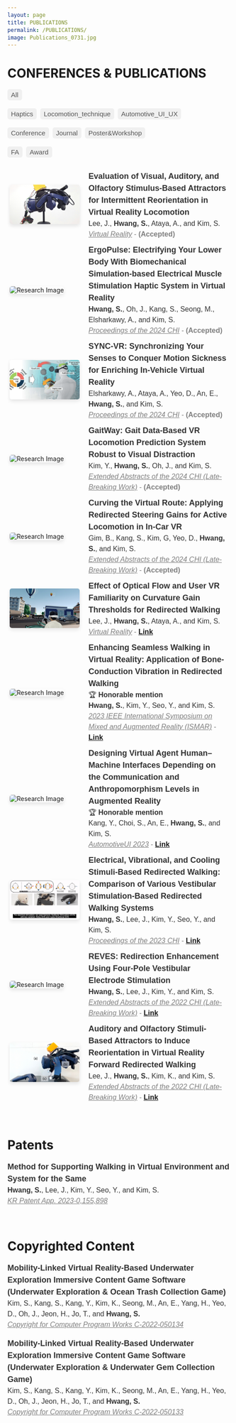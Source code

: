 ```yaml
---
layout: page
title: PUBLICATIONS
permalink: /PUBLICATIONS/
image: Publications_0731.jpg
---
```


<style>

  .publication-container {
    transition: opacity 0.2s ease, max-height 0.2s ease, transform 0.3s ease;
    display: flex;
    align-items: center;
    gap: 20px;
    padding: 5px;
    opacity: 1;
    max-height: 800px; /* Adjust this value based on your content's typical max height */
    overflow: hidden; /* Ensures content does not overflow during scale animation */
    transform: scaleY(1); /* Ensure the container is at its full size initially */
    }

  .hidden {
    opacity: 0;
    transform: scaleY(0);
    max-height: 0;
    padding: 0;
    margin: 0;
    overflow: hidden;
    transition: opacity 0.2s ease, max-height 0.2s ease, transform 0.3s ease;
  }

  .publication-tags {
    margin-top: 10px;
    font-family: Arial, sans-serif;
    display: flex;
    flex-wrap: wrap;
    gap: 5px;
  }

  .publication-tag {
    display: inline-block;
    padding: 2px 6px;
    background-color: #f0f0f0;
    border-radius: 5px;
    font-size: 12px;
    color: #555;
    margin-right: 4px;
    margin-bottom: 4px;
  }

  .publication-image {
    flex: 1;
    width: 160px;
  }

  .publication-text {
    flex: 2;
    font-family: Arial, sans-serif;
    color: #333;
    line-height: 1.5;
  }

  .publication-image img {
    width: 100%;
    height: auto;
    aspect-ratio: 16 / 9;
    object-fit: cover;
    border-radius: 5px;
    box-shadow: 0 4px 8px rgba(0, 0, 0, 0.1);
  }

  /* Responsive design for mobile devices */
  @media (max-width: 768px) {
    .publication-container {
      flex-direction: column;
    }

    .publication-image {
      width: 100%;
    }

    .publication-image img {
      height: auto;
      aspect-ratio: 16 / 9;
    }
  }

  /* Style for the tag filter buttons */
  #tag-filters {
    margin-bottom: 20px;
  }

  .tag-filter-btn {
    cursor: pointer;
    padding: 4px 8px;
    background-color: #f0f0f0;
    border: 0px solid #ddd;
    border-radius: 5px;
    font-size: 15px;
    color: #555;
    margin-right: 4px;
    margin-bottom: 4px;
  }

  .tag-filter-btn:hover {
    background-color: #e0e0e0;
  }
</style>

# CONFERENCES & PUBLICATIONS

<div id="tag-filters">
  <button class="tag-filter-btn" data-filter="all">All</button>

  <button class="tag-filter-btn" data-filter="Haptics">Haptics</button>
  <button class="tag-filter-btn" data-filter="Locomotion">Locomotion_technique</button>
  <button class="tag-filter-btn" data-filter="AutomotiveUX">Automotive_UI_UX</button>

  <button class="tag-filter-btn" data-filter="Conference">Conference</button>
  <button class="tag-filter-btn" data-filter="Journal">Journal</button>
  <button class="tag-filter-btn" data-filter="Poster&Workshop">Poster&Workshop</button>

  <button class="tag-filter-btn" data-filter="FA">FA</button>
  <button class="tag-filter-btn" data-filter="Award">Award</button>
</div>

<div class="publication-container" data-tags="Haptics Locomotion Journal">
  <div class="publication-image">
    <img src="/images/OLFRDW.jpeg" alt="Research Image">
  </div>
  <div class="publication-text">
    <font size="4"><b>Evaluation of Visual, Auditory, and Olfactory Stimulus-Based Attractors for Intermittent
     Reorientation in Virtual Reality Locomotion</b></font><br>
    <font size="3" style="color:dark_gray;">Lee, J., <strong>Hwang, S.</strong>, Ataya, A., and Kim, S.</font><br>
    <font size="3" style="color:gray;"><u><i>Virtual Reality</i></u> - <strong>(Accepted)</strong></font>
  </div>
</div>

<div class="publication-container" data-tags="Haptics Conference FA">
  <div class="publication-image">
    <img src="/images/ErgoPulse.gif" alt="Research Image">
  </div>
  <div class="publication-text">
    <font size="4"><b>ErgoPulse: Electrifying Your Lower Body With Biomechanical Simulation-based Electrical Muscle Stimulation Haptic System in Virtual Reality</b></font><br>
    <font size="3" style="color:dark_gray;"><strong>Hwang, S.</strong>, Oh, J., Kang, S., Seong, M., Elsharkawy, A., and Kim, S.</font><br>
    <font size="3" style="color:gray;"><u><i>Proceedings of the 2024 CHI</i></u> - <strong>(Accepted)</strong></font>
  </div>
</div>

<div class="publication-container" data-tags="Haptics AutomotiveUX Conference">
  <div class="publication-image">
    <img src="/images/SyncVR.png" alt="Research Image">
  </div>
  <div class="publication-text">
    <font size="4"><b>SYNC-VR: Synchronizing Your Senses to Conquer Motion Sickness for Enriching In-Vehicle Virtual Reality</b></font><br>
    <font size="3" style="color:dark_gray;">Elsharkawy, A., Ataya, A., Yeo, D., An, E., <strong>Hwang, S.</strong>, and Kim, S.</font><br>
    <font size="3" style="color:gray;"><u><i>Proceedings of the 2024 CHI</i></u> - <strong>(Accepted)</strong></font>
  </div>
</div>

<div class="publication-container" data-tags="Locomotion Poster&Workshop">
  <div class="publication-image">
    <img src="/images/GaitWay.gif" alt="Research Image">
  </div>
  <div class="publication-text">
    <font size="4"><b>GaitWay: Gait Data-Based VR Locomotion Prediction System Robust to Visual Distraction</b></font><br>
    <font size="3" style="color:dark_gray;">Kim, Y., <strong>Hwang, S.</strong>, Oh, J., and Kim, S.</font><br>
    <font size="3" style="color:gray;"><u><i>Extended Abstracts of the 2024 CHI (Late-Breaking Work)</i></u> - <strong>(Accepted)</strong></font>
  </div>
</div>

<div class="publication-container" data-tags="Locomotion AutomotiveUX Poster&Workshop">
  <div class="publication-image">
    <img src="/images/CurvingCar.gif" alt="Research Image">
  </div>
  <div class="publication-text">
    <font size="4"><b>Curving the Virtual Route: Applying Redirected Steering Gains for Active Locomotion in In-Car VR</b></font><br>
    <font size="3" style="color:dark_gray;">Gim, B., Kang, S., Kim, G, Yeo, D., <strong>Hwang, S.</strong>, and Kim, S.</font><br>
    <font size="3" style="color:gray;"><u><i>Extended Abstracts of the 2024 CHI (Late-Breaking Work)</i></u> - <strong>(Accepted)</strong></font>
  </div>
</div>

<div class="publication-container" data-tags="Locomotion Journal">
  <div class="publication-image">
    <img src="/images/OptiRDW.jpeg" alt="Research Image">
  </div>
  <div class="publication-text">
    <font size="4"><b>Effect of Optical Flow and User VR Familiarity on Curvature Gain Thresholds for Redirected Walking</b></font><br>
    <font size="3" style="color:dark_gray;">Lee, J., <strong>Hwang, S.</strong>, Ataya, A., and Kim, S.</font><br>
    <font size="3" style="color:gray;"><u><i>Virtual Reality</i></u> - <a href="https://doi.org/10.1007/s10055-023-00935-4"><strong>Link</strong></a></font>
  </div>
</div>

<div class="publication-container" data-tags="Haptics Locomotion Conference FA Award">
  <div class="publication-image">
    <img src="/images/BCV_RDW.gif" alt="Research Image">
  </div>
  <div class="publication-text">
    <font size="4"><b>Enhancing Seamless Walking in Virtual Reality: Application of Bone-Conduction Vibration in Redirected Walking</b></font><br>
    <font size="3">🏆 <strong>Honorable mention</strong></font><br>
    <font size="3" style="color:dark_gray;"><strong>Hwang, S.</strong>, Kim, Y., Seo, Y., and Kim, S.</font><br>
    <font size="3" style="color:gray;"><u><i>2023 IEEE International Symposium on Mixed and Augmented Reality (ISMAR)</i></u> - <a href="https://www.computer.org/csdl/proceedings-article/ismar/2023/283800b181/1SBIOSZTWlG"><strong>Link</strong></a></font>
  </div>
</div>

<div class="publication-container" data-tags="AutomotiveUX Conference Award">
  <div class="publication-image">
    <img src="/images/eHMI_AV.png" alt="Research Image">
  </div>
  <div class="publication-text">
    <font size="4"><b>Designing Virtual Agent Human–Machine Interfaces Depending on the Communication and Anthropomorphism Levels in Augmented Reality</b></font><br>
    <font size="3">🏆 <strong>Honorable mention</strong></font><br>
    <font size="3" style="color:dark_gray;">Kang, Y., Choi, S., An, E., <strong>Hwang, S.</strong>, and Kim, S.</font><br>
    <font size="3" style="color:gray;"><u><i>AutomotiveUI 2023</i></u> - <a href="https://dl.acm.org/doi/10.1145/3580585.3606460"><strong>Link</strong></a></font>
  </div>
</div>

<div class="publication-container" data-tags="Haptics Locomotion Conference FA">
  <div class="publication-image">
    <img src="/images/GVS_BCV_CVS.gif" alt="Research Image">
  </div>
  <div class="publication-text">
    <font size="4"><b>Electrical, Vibrational, and Cooling Stimuli-Based Redirected Walking: Comparison of Various Vestibular Stimulation-Based Redirected Walking Systems</b></font><br>
    <font size="3" style="color:dark_gray;"><strong>Hwang, S.</strong>, Lee, J., Kim, Y., Seo, Y., and Kim, S.</font><br>
    <font size="3" style="color:gray;"><u><i>Proceedings of the 2023 CHI</i></u> - <a href="https://dl.acm.org/doi/10.1145/3544548.3580862"><strong>Link</strong></a></font>
  </div>
</div>

<div class="publication-container" data-tags="Haptics Locomotion Poster&Workshop FA">
  <div class="publication-image">
    <img src="/images/VSRDW.gif" alt="Research Image">
  </div>
  <div class="publication-text">
    <font size="4"><b>REVES: Redirection Enhancement Using Four-Pole Vestibular Electrode Stimulation</b></font><br>
    <font size="3" style="color:dark_gray;"><strong>Hwang, S.</strong>, Lee, J., Kim, Y., and Kim, S.</font><br>
    <font size="3" style="color:gray;"><u><i>Extended Abstracts of the 2022 CHI (Late-Breaking Work)</i></u> - <a href="https://dl.acm.org/doi/10.1145/3491101.3519626"><strong>Link</strong></a></font>
  </div>
</div>

<div class="publication-container" data-tags="Haptics Locomotion Poster&Workshop">
  <div class="publication-image">
    <img src="/images/OLFRDW_LBW.jpeg" alt="Research Image">
  </div>
  <div class="publication-text">
    <font size="4"><b>Auditory and Olfactory Stimuli-Based Attractors to Induce Reorientation in Virtual Reality Forward Redirected Walking</b></font><br>
    <font size="3" style="color:dark_gray;">Lee, J., <strong>Hwang, S.</strong>, Kim, K., and Kim, S.</font><br>
    <font size="3" style="color:gray;"><u><i>Extended Abstracts of the 2022 CHI (Late-Breaking Work)</i></u> - <a href="https://dl.acm.org/doi/10.1145/3491101.3519719"><strong>Link</strong></a></font>
  </div>
</div>

<br>
<br>

# Patents

<div class="publication-text">
<font size="4"><b>Method for Supporting Walking in Virtual Environment and System for the Same</b></font><br>
<font size="3" style="color:dark_gray;"><strong>Hwang, S.</strong>, Lee, J., Kim, Y., Seo, Y., and Kim, S.</font><br>
<font size="3" style="color:gray;"><u><i>KR Patent App. 2023-0,155,898</i></u></font>
</div>

<br>
<br>

# Copyrighted Content

<div class="publication-text">
<font size="4"><b>Mobility-Linked Virtual Reality-Based Underwater Exploration Immersive Content Game Software (Underwater Exploration & Ocean Trash Collection Game)</b></font><br>
<font size="3" style="color:dark_gray;">Kim, S., Kang, S., Kang, Y., Kim, K., Seong, M., An, E., Yang, H., Yeo, D., Oh, J., Jeon, H., Jo, T., and <strong>Hwang, S.</strong></font><br>
<font size="3" style="color:gray;"><u><i>Copyright for Computer Program Works C-2022-050134</i></u></font>
</div>

<br>

<div class="publication-text">
<font size="4"><b>Mobility-Linked Virtual Reality-Based Underwater Exploration Immersive Content Game Software (Underwater Exploration & Underwater Gem Collection Game)</b></font><br>
<font size="3" style="color:dark_gray;">Kim, S., Kang, S., Kang, Y., Kim, K., Seong, M., An, E., Yang, H., Yeo, D., Oh, J., Jeon, H., Jo, T., and <strong>Hwang, S.</strong></font><br>
<font size="3" style="color:gray;"><u><i>Copyright for Computer Program Works C-2022-050133</i></u></font>
</div>

<script>
document.addEventListener('DOMContentLoaded', function() {
  const tagColors = {
    'Haptics': '#A3E4F2',
		'Locomotion': '#FFDAB9',
		'AutomotiveUX': '#A7FAC8',
		'Conference': '#B0E0E6',
		'Journal': '#CBF3D2',
		'Poster&Workshop': '#89CFF0',
		'FA': '#C3B1E1',
		'Award': '#FFFACD',
  };

  const filterButtons = document.querySelectorAll('.tag-filter-btn');
  filterButtons.forEach(function(btn) {
    const filter = btn.getAttribute('data-filter');
    const btnColor = tagColors[filter] || '#f0f0f0'; 
    btn.style.backgroundColor = btnColor;
    btn.style.fontWeight = 'bold'; 


    btn.addEventListener('click', function() {
      const publications = document.querySelectorAll('.publication-container');
      publications.forEach(function(pub) {
        if (filter === 'all' || pub.getAttribute('data-tags').split(' ').includes(filter)) {
          pub.classList.remove('hidden');
          pub.style.opacity = 1; 
        } else {
          pub.classList.add('hidden');
          pub.style.opacity = 0;
        }
      });
    });
  });

  const publications = document.querySelectorAll('.publication-container');
  publications.forEach(function(pub) {
    const tags = pub.getAttribute('data-tags').split(' ');
    const tagsContainer = document.createElement('div');
    tagsContainer.classList.add('publication-tags');

    tags.forEach(function(tag) {
      const tagElement = document.createElement('span');
      tagElement.classList.add('publication-tag');
      tagElement.textContent = tag;

      const tagColor = tagColors[tag] || '#f0f0f0';
      tagElement.style.backgroundColor = tagColor;
      tagElement.style.fontWeight = 'bold';
      tagsContainer.appendChild(tagElement);
    });

    const pubText = pub.querySelector('.publication-text');
    if (pubText) {
      pubText.insertBefore(tagsContainer, pubText.firstChild);
    }
  });
});
</script>
